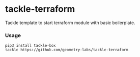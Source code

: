 # tackle-terraform

Tackle template to start terraform module with basic boilerplate.

### Usage
```
pip3 install tackle-box
tackle https://github.com/geometry-labs/tackle-terraform
```
